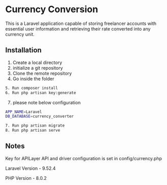 # Currency Conversion


This is a Laravel application capable of storing freelancer accounts with essential user information and retrieving their rate converted into any currency unit.

## Installation

1. Create a local directory
2. initialize a git repository
3. Clone the remote repository
4. Go inside the folder
```bash
5. Run composer install
6. Run php artisan key:generate
```
7. please note below configuration
```bash
APP_NAME=Laravel
DB_DATABASE=currency_converter
```
```bash
7. Run php artisan migrate
8. Run php artisan serve
```

## Notes
Key for APILayer API and driver configuration is set in config/currency.php

Laravel Version - 9.52.4

PHP Version - 8.0.2